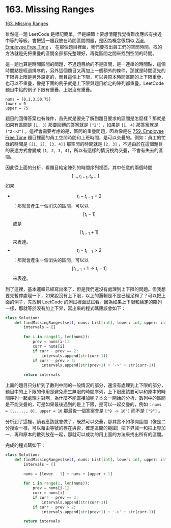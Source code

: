 # 163. Missing Ranges

[163. Missing Ranges](https://leetcode.com/problems/missing-ranges/)

雖然這一題 LeetCode 是標記簡單，但是細節上要想清楚我覺得難度應該有接近中等的等級，會把這一題我放在時間區間問題，是因為概念很類似 [759. Employee Free Time](employee-free-time.md) ， 在那個題目裡面，我們要找出員工們的空閒時間，找的方法就是先把重疊的區間全部都先整理好，再從區間之間來找到空閒的時間。

這一題也算是時間區間的問題，不過題目給的不是區間，是一連串的時間點，這個時間點是經過排序的，另外這個題目又再加上一個額外的條件，那就是時間區先的下限與上限是另外設定的，而且這個上下限，可以與原本時間區間的上下限重疊，也可以不重疊，像是下面的例子就是上下限與題目給定的陣列都重疊，LeetCode 題目中給的例子下限有重疊，上限沒有重疊。

```text
nums = [0,1,3,50,75]
lower = 0
upper = 75
```

題目的回傳答案也有條件，首先就是要先了解到題目要求的區間是怎麼樣？那就是如果有區間是 `[1, 3]` 那要回傳的答案就是 `["2"]` ，如果是 `[1, 4]` 那答案就是 `["2->3"]` ，這裡會需要考慮的是，區間的重疊問題，因為像是在 [759. Employee Free Time](employee-free-time.md) 題目裡面的員工空閒時間和上班時間，是可以交疊的。例如：員工的忙碌的時間是 `[[1, 2], [3, 4]]` 那空閒的時間就是 `[2, 3]` ，不過由於在這個題目的表達方式會變成 `[1, 2, 3, 4]`，所以有這樣的情況視為交疊，不會有失去的區間。

因此從上面的分析，看題目給定陣列的時間序列裡面，其中任意的兩個時間 $$[..., t_{i-1}, t_{i}, ...] $$ 如果  

* $$t_{i} - t_{i-1} = 2$$ ：那就會產生一個消失的區間，可以以 $$[t_{i}-1]$$ 或是 $$[ t_{i-1} + 1]$$ 來表達。
* $$t_{i} - t_{i-1} > 2$$ ：那就會產生一個消失的區間，可以以 $$[ t_{i-1} + 1 \rightarrow t_{i}-1]$$   來表達。

到了這裡，基本邏輯已經寫出來了，但是我們還沒有處理到上下限的問題。但我想要先暫停處理一下，如果說沒有上下限，以上的邏輯是不是已經足夠了？可以把上面的例子，先放到 LeetCode 的測試裡面試試看。因為如果上下限和給定的陣列一樣，那就等於沒有加上下界，寫出來的程式碼應該會如下：

```python
class Solution:
    def findMissingRanges(self, nums: List[int], lower: int, upper: int) -> List[str]:
        intervals = []
        
        for i in range(1, len(nums)):
            prev = nums[i-1]
            curr = nums[i]
            if curr - prev == 2:
                intervals.append(str(curr-1))
            if curr - prev > 2:
                intervals.append(str(prev+1) + '->' + str(curr-1))
                
        return intervals
```

上面的題目只分析到了數列中間的一般情況的部分，還沒有處理到上下限的部分，題目中的上下限的作用是避免產生無限的時間序列，上下限應該要可以和原本的時間序列一起處理才對啊，為什麼不能直接加呢？本文一開始的分析，數列中的區間是不能交疊的，可是如果最後遇到的是上下限，是可以一起交疊的，例如：`nums = [......, 8], upper = 10` 那最後一個答案會是 `["9 -> 10"]` 而不是 `["9"]` 。

分析到了這裡，讀者應該就會做了，既然可以交疊，那其實不如移開區間（像是二分搜索一樣，可以藉由等號的存在與否，確定區間的範圍）把下界減一和把上界加一，再和原本的數列放在一起，那就可以成功的用上面的方法來找出所有的區間。

完成的程式碼如下：

```python
class Solution:
    def findMissingRanges(self, nums: List[int], lower: int, upper: int) -> List[str]:
        intervals = []
        
        nums = [lower - 1] + nums + [upper + 1]
        
        for i in range(1, len(nums)):
            prev = nums[i-1]
            curr = nums[i]
            if curr - prev == 2:
                intervals.append(str(curr-1))
            if curr - prev > 2:
                intervals.append(str(prev+1) + '->' + str(curr-1))
                
        return intervals
```

